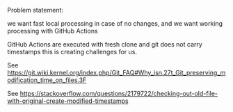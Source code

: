 Problem statement:

we want fast local processing in case of no changes, and we want working processing with GitHub Actions

GitHub Actions are executed with fresh clone and git does not carry timestamps this is creating challenges for us.

See https://git.wiki.kernel.org/index.php/Git_FAQ#Why_isn.27t_Git_preserving_modification_time_on_files.3F

See https://stackoverflow.com/questions/2179722/checking-out-old-file-with-original-create-modified-timestamps